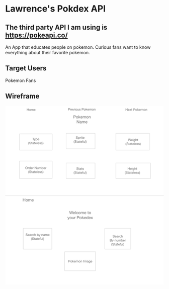 # Lawrence's Pokdex API

## The third party API I am using is https://pokeapi.co/

An App that educates people on pokemon. Curious fans want to know everything about their favorite pokemon.

## Target Users
Pokemon Fans

## Wireframe

![WireFrame 1](/Wireframe1.png)
![WireFrame 2](/Wireframe2.png)
